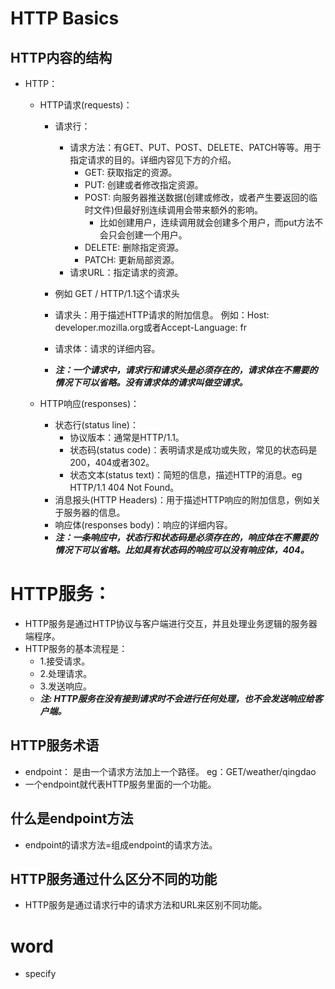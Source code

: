 # HTTP Basics
## HTTP内容的结构

* HTTP：
  * HTTP请求(requests)：
    * 请求行：
      * 请求方法：有GET、PUT、POST、DELETE、PATCH等等。用于指定请求的目的。详细内容见下方的介绍。
        * GET: 获取指定的资源。
        * PUT: 创建或者修改指定资源。
        * POST: 向服务器推送数据(创建或修改，或者产生要返回的临时文件)但最好别连续调用会带来额外的影响。
          * 比如创建用户，连续调用就会创建多个用户，而put方法不会只会创建一个用户。
        * DELETE: 删除指定资源。
        * PATCH: 更新局部资源。
      * 请求URL：指定请求的资源。 
    * 例如 GET / HTTP/1.1这个请求头
        
    * 请求头：用于描述HTTP请求的附加信息。 例如：Host: developer.mozilla.org或者Accept-Language: fr
    * 请求体：请求的详细内容。
    * ***注：一个请求中，请求行和请求头是必须存在的，请求体在不需要的情况下可以省略。没有请求体的请求叫做空请求。***

  * HTTP响应(responses)：
    * 状态行(status line)：
      * 协议版本：通常是HTTP/1.1。
      * 状态码(status code)：表明请求是成功或失败，常见的状态码是200，404或者302。
      * 状态文本(status text)：简短的信息，描述HTTP的消息。eg HTTP/1.1 404 Not Found。
    * 消息报头(HTTP Headers)：用于描述HTTP响应的附加信息，例如关于服务器的信息。
    * 响应体(responses body)：响应的详细内容。
    * ***注：一条响应中，状态行和状态码是必须存在的，响应体在不需要的情况下可以省略。比如具有状态码的响应可以没有响应体，404。***

 
# HTTP服务：

* HTTP服务是通过HTTP协议与客户端进行交互，并且处理业务逻辑的服务器端程序。
* HTTP服务的基本流程是：
  * 1.接受请求。
  * 2.处理请求。
  * 3.发送响应。
  * ***注: HTTP服务在没有接到请求时不会进行任何处理，也不会发送响应给客户端。***

## HTTP服务术语
* endpoint： 是由一个请求方法加上一个路径。 eg：GET/weather/qingdao
* 一个endpoint就代表HTTP服务里面的一个功能。

## 什么是endpoint方法
  * endpoint的请求方法=组成endpoint的请求方法。

## HTTP服务通过什么区分不同的功能
  * HTTP服务是通过请求行中的请求方法和URL来区别不同功能。
  


# word
* specify    